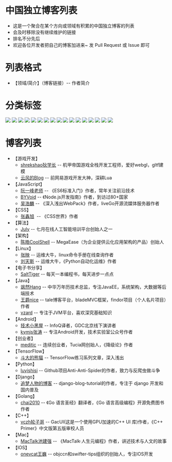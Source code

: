 # 中国独立博客列表
- 这是一个聚合在某个方向或领域有积累的中国独立博客的列表
- 会及时移除没有继续维护的链接
- 排名不分先后
- 欢迎各位开发者把自己的博客加进来~ 发 Pull Request 或 Issue 即可 

# 列表格式
- 【领域/简介】（博客链接）-- 作者简介

# 分类标签
[![](https://img.shields.io/badge/%E6%B8%B8%E6%88%8F%E5%BC%80%E5%8F%91--green.svg)](#)
[![](https://img.shields.io/badge/JavaScript--brightgreen.svg)](#)
[![](https://img.shields.io/badge/CSS--yellowgreen.svg)](#)
[![](https://img.shields.io/badge/%E7%AE%97%E6%B3%95--yellow.svg)](#)
[![](https://img.shields.io/badge/%E6%9E%B6%E6%9E%84--orange.svg)](#)
[![](https://img.shields.io/badge/Linux--red.svg)](#)
[![](https://img.shields.io/badge/%E7%94%B5%E5%AD%90%E4%B9%A6--lightgrey.svg)](#)
[![](https://img.shields.io/badge/Java--blue.svg)](#)
[![](https://img.shields.io/badge/Android--brightgreen.svg)](#)
[![](https://img.shields.io/badge/%E5%88%9B%E4%B8%9A%E8%80%85--green.svg)](#)
[![](https://img.shields.io/badge/Tensorflow--yellowgreen.svg)](#)
[![](https://img.shields.io/badge/Python--yellow.svg)](#)
[![](https://img.shields.io/badge/Django--orange.svg)](#)
[![](https://img.shields.io/badge/Golang--red.svg)](#)
[![](https://img.shields.io/badge/C%2B%2B--lightgrey.svg)](#)
[![](https://img.shields.io/badge/Mac--blue.svg)](#)
[![](https://img.shields.io/badge/IOS--brightgreen.svg)](#)

# 博客列表
- 【游戏开发】
  - [shrekshao狄学长](http://shrekshao.github.io/) -- 机甲帝国游戏全栈开发工程师，爱好webgl，gltf建模
  - [云风的Blog](https://blog.codingnow.com/) -- 前网易游戏开发大神，深耕Lua
- 【JavaScript】
  - [阮一峰老师](http://www.ruanyifeng.com/home.html) -- 《ES6标准入门》作者，常年关注前沿技术
  - [BYVoid](https://www.byvoid.com/) -- 《Node.js开发指南》作者，到访过80+国家
  - [吴浩麟](http://wuhaolin.cn/) -- 《深入浅出WebPack》作者，liveGo开源流媒体服务器作者
- 【CSS】
  - [张鑫旭](http://www.zhangxinxu.com/)  -- 《CSS世界》作者
- 【算法】
  - [July](http://blog.csdn.net/v_JULY_v) -- 七月在线人工智能培训平台创始人之一
- 【架构】
  - [陈皓CoolShell](https://coolshell.cn/) -- MegaEase（为企业提供云化应用架构的产品）创始人
- 【Linux】
  - [张映](http://blog.51yip.com/) -- 运维大牛，linux命令手册在线查询作者
  - [刘天斯](https://www.liuts.com/) -- 运维大牛，《Python自动化运维》作者
- 【电子书分享】
  - [SaltTiger](https://salttiger.com/) -- 每天一本编程书，每天进步一点点
- 【Java】
  - [飒然Hang](http://www.rowkey.me/) -- 中华万年历技术总监，专注JavaEE，系统架构，大数据等后端技术
  - [王爵nice](https://blog.biezhi.me/) -- tale博客平台，bladeMVC框架，findor项目（个人名片项目）作者
  - [vzard](https://vzardlloo.github.io/) -- 专注于JVM平台，喜欢深究基础知识
- 【Android】
  - [技术小黑屋](https://droidyue.com/) -- InfoQ译者，GDC北京线下演讲者
  - [kymjs张涛](https://kymjs.com/) -- 专注Android开发，技术实验室公众号作者
- 【创业者】
  - [meditic](http://meditic.com/category/all) -- 连续创业者，Tucia网创始人，《降级论》作者
- 【TensorFlow】
  - [斗大的熊猫](http://blog.topspeedsnail.com/) -- TensorFlow练习系列文章，深入浅出
- 【Python】
  - [luyishisi](https://www.urlteam.org/) -- Github项目Anti-Anti-Spider的作者，致力与反爬虫做斗争
- 【Django】
  - [追梦人物的博客](https://www.zmrenwu.com/) -- django-blog-tutorial的作者，专注于 django 开发和国内普及
- 【Golang】
  - [chai2010](https://chai2010.cn/) -- 《Go 语言圣经》翻译者，《Go 语言高级编程》开源免费图书作者
- 【C++】
  - [vczh轮子哥](http://www.cppblog.com/vczh) -- GacUI(这是一个使用GPU加速的C++ UI 库)作者，《C++ Primer》中文版第五版审校人员
- 【Mac】
  - [MacTalk池建强](http://macshuo.com/) -- 《MacTalk·人生元编程》作者，讲述技术与人文的故事
- 【IOS】
  - [onevcat王巍](https://onevcat.com/) -- objccn和swifter-tips组织的创始人，专注IOS开发
